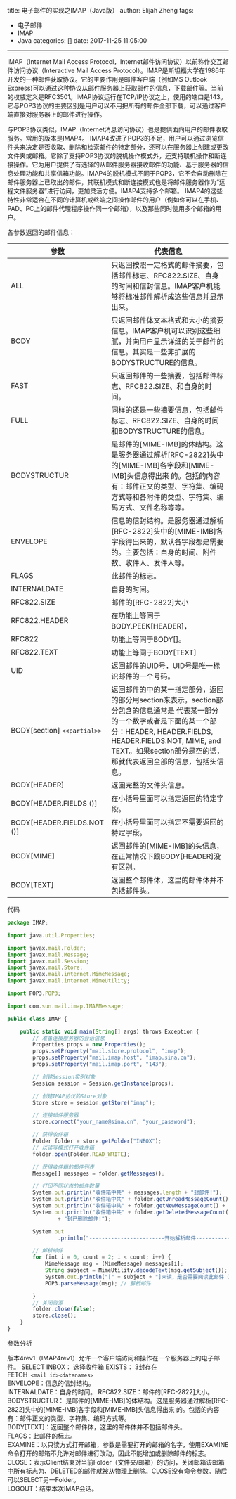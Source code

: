 title: 电子邮件的实现之IMAP（Java版）
author: Elijah Zheng
tags:
  - 电子邮件
  - IMAP
  - Java
categories: []
date: 2017-11-25 11:05:00
---
IMAP（Internet Mail Access Protocol，Internet邮件访问协议）以前称作交互邮件访问协议（Interactive Mail Access Protocol）。IMAP是斯坦福大学在1986年开发的一种邮件获取协议。它的主要作用是邮件客户端（例如MS Outlook Express)可以通过这种协议从邮件服务器上获取邮件的信息，下载邮件等。当前的权威定义是RFC3501。IMAP协议运行在TCP/IP协议之上，使用的端口是143。它与POP3协议的主要区别是用户可以不用把所有的邮件全部下载，可以通过客户端直接对服务器上的邮件进行操作。

<!--more-->

与POP3协议类似，IMAP（Internet消息访问协议）也是提供面向用户的邮件收取服务。常用的版本是IMAP4。
IMAP4改进了POP3的不足，用户可以通过浏览信件头来决定是否收取、删除和检索邮件的特定部分，还可以在服务器上创建或更改文件夹或邮箱。它除了支持POP3协议的脱机操作模式外，还支持联机操作和断连接操作。它为用户提供了有选择的从邮件服务器接收邮件的功能、基于服务器的信息处理功能和共享信箱功能。IMAP4的脱机模式不同于POP3，它不会自动删除在邮件服务器上已取出的邮件，其联机模式和断连接模式也是将邮件服务器作为“远程文件服务器”进行访问，更加灵活方便。IMAP4支持多个邮箱。
IMAP4的这些特性非常适合在不同的计算机或终端之间操作邮件的用户（例如你可以在手机、PAD、PC上的邮件代理程序操作同一个邮箱），以及那些同时使用多个邮箱的用户。

各参数返回的邮件信息：

参数| 代表信息
----|----
ALL|只返回按照一定格式的邮件摘要，包括邮件标志、RFC822.SIZE、自身的时间和信封信息。IMAP客户机能够将标准邮件解析成这些信息并显示出来。
BODY|只返回邮件体文本格式和大小的摘要信息。IMAP客户机可以识别这些细腻，并向用户显示详细的关于邮件的信息。其实是一些非扩展的BODYSTRUCTURE的信息。
FAST|只返回邮件的一些摘要，包括邮件标志、RFC822.SIZE、和自身的时间。
FULL|同样的还是一些摘要信息，包括邮件标志、RFC822.SIZE、自身的时间和BODYSTRUCTURE的信息。
BODYSTRUCTUR| 是邮件的[MIME-IMB]的体结构。这是服务器通过解析[RFC-2822]头中的[MIME-IMB]各字段和[MIME-IMB]头信息得出来 的。包括的内容有：邮件正文的类型、字符集、编码方式等和各附件的类型、字符集、编码方式、文件名称等等。
ENVELOPE|信息的信封结构。是服务器通过解析[RFC-2822]头中的[MIME-IMB]各字段得出来的，默认各字段都是需要的。主要包括：自身的时间、附件数、收件人、发件人等。
FLAGS|此邮件的标志。
INTERNALDATE|自身的时间。
RFC822.SIZE|邮件的[RFC-2822]大小
RFC822.HEADER|在功能上等同于BODY.PEEK[HEADER]，
RFC822|功能上等同于BODY[]。
RFC822.TEXT|功能上等同于BODY[TEXT]
UID|返回邮件的UID号，UID号是唯一标识邮件的一个号码。
BODY[section] ``<<partial>>``|返回邮件的中的某一指定部分，返回的部分用section来表示，section部分包含的信息通常是 代表某一部分的一个数字或者是下面的某一个部分：HEADER, HEADER.FIELDS, HEADER.FIELDS.NOT, MIME, and TEXT。如果section部分是空的话，那就代表返回全部的信息，包括头信息。
BODY[HEADER]|返回完整的文件头信息。
BODY[HEADER.FIELDS ()]|在小括号里面可以指定返回的特定字段。
BODY[HEADER.FIELDS.NOT ()]|在小括号里面可以指定不需要返回的特定字段。
BODY[MIME]|返回邮件的[MIME-IMB]的头信息，在正常情况下跟BODY[HEADER]没有区别。
BODY[TEXT]|返回整个邮件体，这里的邮件体并不包括邮件头。


代码
```js
package IMAP;

import java.util.Properties;

import javax.mail.Folder;
import javax.mail.Message;
import javax.mail.Session;
import javax.mail.Store;
import javax.mail.internet.MimeMessage;
import javax.mail.internet.MimeUtility;

import POP3.POP3;

import com.sun.mail.imap.IMAPMessage;

public class IMAP {

	public static void main(String[] args) throws Exception {
		// 准备连接服务器的会话信息
		Properties props = new Properties();
		props.setProperty("mail.store.protocol", "imap");
		props.setProperty("mail.imap.host", "imap.sina.cn");
		props.setProperty("mail.imap.port", "143");

		// 创建Session实例对象
		Session session = Session.getInstance(props);

		// 创建IMAP协议的Store对象
		Store store = session.getStore("imap");

		// 连接邮件服务器
		store.connect("your_name@sina.cn", "your_password");

		// 获得收件箱
		Folder folder = store.getFolder("INBOX");
		// 以读写模式打开收件箱
		folder.open(Folder.READ_WRITE);

		// 获得收件箱的邮件列表
		Message[] messages = folder.getMessages();

		// 打印不同状态的邮件数量
		System.out.println("收件箱中共" + messages.length + "封邮件!");
		System.out.println("收件箱中共" + folder.getUnreadMessageCount() + "封未读邮件!");
		System.out.println("收件箱中共" + folder.getNewMessageCount() + "封新邮件!");
		System.out.println("收件箱中共" + folder.getDeletedMessageCount()
				+ "封已删除邮件!");

		System.out
				.println("------------------------开始解析邮件----------------------------------");

		// 解析邮件
		for (int i = 0, count = 2; i < count; i++) {
			MimeMessage msg = (MimeMessage) messages[i];
			String subject = MimeUtility.decodeText(msg.getSubject());
			System.out.println("[" + subject + "]未读，是否需要阅读此邮件（yes/no）？");
			POP3.parseMessage(msg); // 解析邮件

		}
		// 关闭资源
		folder.close(false);
		store.close();
	}
}
```

参数分析

版本4rev1（IMAP4rev1）允许一个客户端访问和操作在一个服务器上的电子邮件。
SELECT INBOX： 选择收件箱	
EXISTS： 3封存在	
FETCH`` <mail id><datanames>``	
ENVELOPE：信息的信封结构。	
INTERNALDATE：自身的时间。	
RFC822.SIZE：邮件的[RFC-2822]大小。	
BODYSTRUCTUR： 是邮件的[MIME-IMB]的体结构。这是服务器通过解析[RFC-2822]头中的[MIME-IMB]各字段和[MIME-IMB]头信息得出来 的。包括的内容有：邮件正文的类型、字符集、编码方式等。	
BODY[TEXT]：返回整个邮件体，这里的邮件体并不包括邮件头。	
FLAGS：此邮件的标志。	
EXAMINE：以只读方式打开邮箱，参数是需要打开的邮箱的名字，使用EXAMINE命令打开的邮箱不允许对邮件进行改动，因此不能增加或删除邮件的标志。	
CLOSE：表示Client结束对当前Folder（文件夹/邮箱）的访问，关闭邮箱该邮箱中所有标志为、DELETED的邮件就被从物理上删除。CLOSE没有命令参数。随后可以SELECT另一Folder。	
LOGOUT：结束本次IMAP会话。	